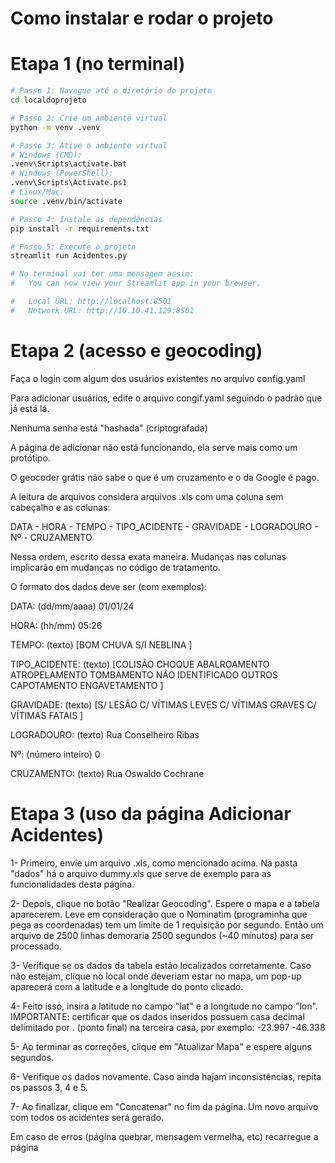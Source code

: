 # Como instalar e rodar o projeto

# Etapa 1 (no terminal)

```bash
# Passo 1: Navegue até o diretório do projeto
cd localdoprojeto

# Passo 2: Crie um ambiente virtual
python -m venv .venv

# Passo 3: Ative o ambiente virtual
# Windows (CMD):
.venv\Scripts\activate.bat
# Windows (PowerShell):
.venv\Scripts\Activate.ps1
# Linux/Mac:
source .venv/bin/activate

# Passo 4: Instale as dependências
pip install -r requirements.txt

# Passo 5: Execute o projeto
streamlit run Acidentes.py

# No terminal vai ter uma mensagem assim:
#   You can now view your Streamlit app in your browser.

#   Local URL: http://localhost:8501
#   Network URL: http://10.10.41.129:8501
```
# Etapa 2 (acesso e geocoding)

Faça o login com algum dos usuários existentes no arquivo config.yaml

Para adicionar usuários, edite o arquivo congif.yaml seguindo o padrão que já está lá.

Nenhuma senha está "hashada" (criptografada)

A página de adicionar não está funcionando, ela serve mais como um protótipo. 

O geocoder grátis não sabe o que é um cruzamento e o da Google é pago.

A leitura de arquivos considera arquivos .xls com uma coluna sem cabeçalho e as colunas:

DATA - HORA - TEMPO - TIPO_ACIDENTE - GRAVIDADE - LOGRADOURO - Nº - CRUZAMENTO

Nessa ordem, escrito dessa exata maneira. Mudanças nas colunas implicarão em mudanças no código de tratamento.

O formato dos dados deve ser (com exemplos):

DATA: (dd/mm/aaaa) 01/01/24

HORA: (hh/mm) 05:26

TEMPO: (texto) [BOM
                CHUVA
                S/I
                NEBLINA
                ]

TIPO_ACIDENTE: (texto) [COLISÃO
                        CHOQUE
                        ABALROAMENTO
                        ATROPELAMENTO
                        TOMBAMENTO
                        NÃO IDENTIFICADO
                        OUTROS
                        CAPOTAMENTO
                        ENGAVETAMENTO
                        ]

GRAVIDADE: (texto) [S/ LESÃO
                    C/ VÍTIMAS LEVES
                    C/ VÍTIMAS GRAVES
                    C/ VÍTIMAS FATAIS
                    ]

LOGRADOURO: (texto) Rua Conselheiro Ribas

Nº: (número inteiro) 0 

CRUZAMENTO: (texto) Rua Oswaldo Cochrane

# Etapa 3 (uso da página Adicionar Acidentes)

1- Primeiro, envie um arquivo .xls, como mencionado acima. Na pasta "dados" há o arquivo dummy.xls que serve de exemplo para as funcionalidades desta página.

2- Depois, clique no botão "Realizar Geocoding". Espere o mapa e a tabela aparecerem.
Leve em consideração que o Nominatim (programinha que pega as coordenadas) tem um limite de 1 requisição por segundo.
Então um arquivo de 2500 linhas demoraria 2500 segundos (~40 minutos) para ser processado.

3- Verifique se os dados da tabela estão localizados corretamente. Caso não estejam, clique no local onde deveriam estar no mapa, um pop-up aparecerá com a latitude e a longitude do ponto clicado. 

4- Feito isso, insira a latitude no campo "lat" e a longitude no campo "lon". IMPORTANTE: certificar que os dados inseridos possuem casa decimal delimitado por . (ponto final) na terceira casa, por exemplo:
-23.997 -46.338

5- Ao terminar as correções, clique em "Atualizar Mapa" e espere alguns segundos.

6- Verifique os dados novamente. Caso ainda hajam inconsistências, repita os passos 3, 4 e 5.

7- Ao finalizar, clique em "Concatenar" no fim da página. Um novo arquivo com todos os acidentes será gerado.

Em caso de erros (página quebrar, mensagem vermelha, etc) recarregue a página 